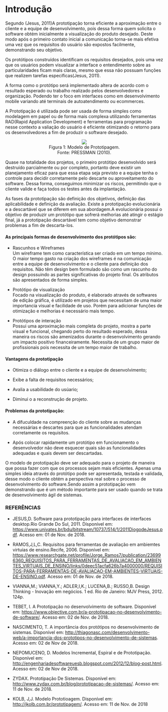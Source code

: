 # Introdução

Segundo (Jesus, 2011)A prototipação torna eficiente a aproximação entre o cliente e a equipe de desenvolvimento, pois dessa forma quem solicita o software obtém inicialmente a visualização do produto desejado. Deste modo após o primeiro contato inicial a comunicação torna-se mais efetiva uma vez que os requisitos do usuário são expostos facilmente, demonstrando seu objetivo.<p>
Os protótipos construídos identificam os requisitos desejados, pois  uma vez que os usuários podem visualizar a interface o entendimento sobre as particularidades ficam mais claras, mesmo que essa não possuam funções que realizem tarefas específicas(Jesus, 2011).

A forma como o protótipo será implementado altera de acordo com o resultado esperado ou trabalho realizado pelos desenvolvedores e organização. Podendo ter o foco em interfaces como em desenvolvimento mobile variando até terminais de autoatendimento ou ecommerces.

A Prototipação é utilizada pode ser usada de forma simples como modelagem em papel ou de forma mais complexa utilizando ferramentas RAD(Rapid Application Development) e ferramentas para programação nesse contexto a valiação do usuário é eficiente otimizando o retorno para os desenvolvedores a fim de produzir o software desejado.

<p align="center">
        <img src="http://jkolb.com.br/wp-content/uploads/2013/12/prototipagem.png"><br>
         Figura 1: Modelo de Prototipagem.<br>
         Fonte: PRESSMAN (2010).<br>
</p>



Quase na totalidade dos projetos, o primeiro protótipo desenvolvido será destruído parcialmente ou por completo, portanto deve existir um planejamento eficaz para que essa etapa seja previsto e a equipe tenha o controle para decidir corretamente pelo descarte ou aproveitamento do software. Dessa forma, conseguimos minimizar os riscos, permitindo que o cliente valide e faça todos os testes antes da implantação.

 As fases da prototipação são definição dos objetivos, definição das aplicabilidade e definição da avaliação. Existe a prototipação evolucionária e a descartável que se diferem em sua abordagem.A evolucionária possui o objetivo de produzir um protótipo que sofrerá melhorias até atingir o estágio final, já a prototipação descartável tem como objetivo demonstrar problemas a fim de descarta-los.

<h4>As principais formas de desenvolvimento dos protótipos são:</h4>

 - Rascunhos e Wireframes  
  Um wireframe tem como característica ser criado em um tempo mínimo. O maior tempo gasto na criação dos wireframes é na comunicação entre a equipe de desenvolvimento e o cliente para definição dos requisitos.
  Não têm design bem formulado são como um rascunho do design
 possuindo as partes significativas do projeto final. Os atributos são apresentados de forma simples.<p>
 - Protótipo de visualização<br>
Focado na visualização do produto, é elaborado através de softwares de
edição gráfica, é utilizado em projetos que necessitam de uma maior importancia visual e facilidade de uso. Porém para adicionar funções de otimização e melhorias é necessário mais tempo.<p>

- Protótipos de interação<br>
Possui uma aproximação mais completa do projeto, mostra a parte visual e funcional, chegando perto do resultado esperado, dessa maneira os riscos são amenizados durante o desenvolvimento gerando um impacto  positivo financeiramente. Necessita de um grupo maior de profissionais
pois necessita de um tempo maior de  trabalho.


<h4>Vantagens da prototipação</h4>

 - Otimiza o diálogo entre o cliente e a equipe de desenvolvimento;<br>

- Exibe a falta de requisitos necessários;<br>

- Avalia a usabilidade do usúario;<br>

- Diminui o a reconstrução de projeto.<br>

<h4>Problemas da prototipação:</h4>

- A difuculdade na compreenção do cliente sobre as mudanças necessárias e descartes para que as funcionalidades atendam corretamente os requisitos.

- Após colocar rapidamente um protótipo em funcionamento o desenvolvedor não deve esquecer quais são as funcionalidades adequadas e quais devem ser descartadas.


O modelo de prototipação deve ser adequado para o projeto de maneira que possa fazer com que os processos sejam mais eficientes. Apenas uma simples ideia através do protótipo pode ser apresentada, testada e validada, desse modo o cliente obtém a perspectiva real sobre o processo de desenvolvimento do software.Sendo assim a prototipação vem demonstrando que é um método importante para ser usado quando se trata de  desenvolvimento ágil de sistemas.









### **REFERÊNCIAS** ###
- JESUS,D. Software para prototipação para interfaces de interfaces desktop.Rio Grande Do Sul, 2011. Dísponível em: https://www.univates.br/bdu/bitstream/10737/514/1/2011DiogodeJesus.pdf. Acesso em: 01 de Nov. de 2018.

- RAMOS,J,L,C. Requisitos para ferramentas de avaliação em ambiemtes virtuias de ensino.Recife, 2006. Disponível em: https://www.researchgate.net/profile/Jorge_Ramos7/publication/236996360_REQUISITOS_PARA_FERRAMENTAS_DE_AVALIACAO_EM_AMBIENTES_VIRTUAIS_DE_ENSINO/links/0deec51acfa626b7a4000000/REQUISITOS-PARA-FERRAMENTAS-DE-AVALIACAO-EM-AMBIENTES-VIRTUAIS-DE-ENSINO.pdf. Acesso em: 01 de Nov. de 2018.

- VIANNA,M.; VIANNA,Y.; ADLER,I,K.; LUCENA,B.; RUSSO,B. Design
Thinking - Inovação em negócios. 1 ed. Rio de Janeiro: MJV Press, 2012. 124p.

- TEBET, I. A Prototipação no desenvolvimento de software. Disponível em: https://www.objective.com.br/a-prototipacao-no-desenvolvimento-de-software/. Acesso em: 02 de Nov. de 2018.

- NASCIMENTO, T. A importância dos protótipos no desenvolvimento de sistemas. Disponível em: http://thiagonasc.com/desenvolvimento-web/a-importancia-dos-prototipos-no-desenvolvimento-de-sistemas.
Acesso em: 02 de Nov de 2018.

- NEPOMUCENO, D. Modelos Incremental, Espiral e de Prototipação. Disponível em: http://engenhariadesoftwareuesb.blogspot.com/2012/12/blog-post.html. Acesso em: 02 de Nov de 2018.

- ZYDAX. Prototipação De Sistemas. Disponível em: http://www.zydax.com.br/blog/prototipacao-de-sistemas/. Acesso em: 11 de Nov. de 2018.
- KOLB, J,J. Modelo Prototioagem. Disponível em: http://jkolb.com.br/prototipagem/. Acesso em: 11 de Nov. de 2018
